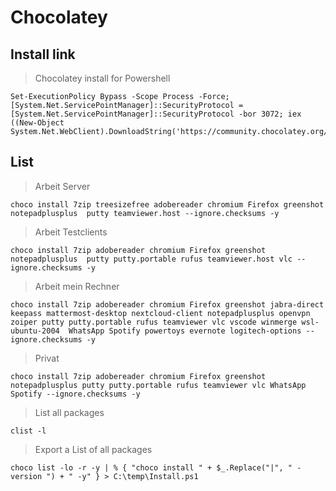 ﻿# Chocolatey

## Install link
>  Chocolatey install for Powershell
```
Set-ExecutionPolicy Bypass -Scope Process -Force; [System.Net.ServicePointManager]::SecurityProtocol = [System.Net.ServicePointManager]::SecurityProtocol -bor 3072; iex ((New-Object System.Net.WebClient).DownloadString('https://community.chocolatey.org/install.ps1'))
```

## List
> Arbeit Server
```
choco install 7zip treesizefree adobereader chromium Firefox greenshot notepadplusplus  putty teamviewer.host --ignore.checksums -y
```

> Arbeit Testclients
```
choco install 7zip adobereader chromium Firefox greenshot notepadplusplus  putty putty.portable rufus teamviewer.host vlc --ignore.checksums -y
```

> Arbeit mein Rechner
```
choco install 7zip adobereader chromium Firefox greenshot jabra-direct keepass mattermost-desktop nextcloud-client notepadplusplus openvpn zoiper putty putty.portable rufus teamviewer vlc vscode winmerge wsl-ubuntu-2004  WhatsApp Spotify powertoys evernote logitech-options --ignore.checksums -y
```

> Privat
```
choco install 7zip adobereader chromium Firefox greenshot notepadplusplus putty putty.portable rufus teamviewer vlc WhatsApp Spotify --ignore.checksums -y
```

> List all packages
```
clist -l
```

> Export a List of all packages
```
choco list -lo -r -y | % { "choco install " + $_.Replace("|", " -version ") + " -y" } > C:\temp\Install.ps1
```
